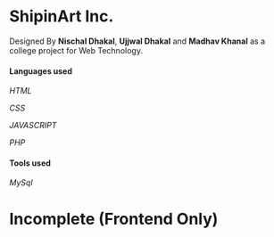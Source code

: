 # ShipinArt Inc.

Designed By **Nischal Dhakal**, **Ujjwal Dhakal** and **Madhav Khanal** as a college project for Web Technology.

#### Languages used

*HTML*

*CSS*

*JAVASCRIPT*

*PHP*

#### Tools used

*MySql*

# Incomplete (Frontend Only)
